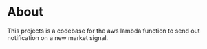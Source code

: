 # About
This projects is a codebase for the aws lambda function to send out notification on a new market signal.